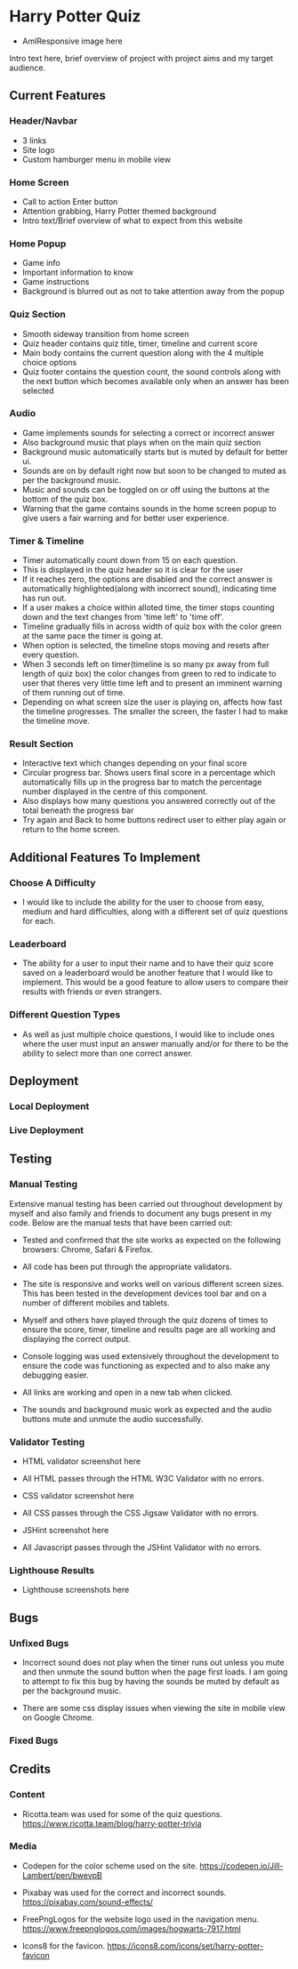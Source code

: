 # Harry Potter Quiz

- AmIResponsive image here

Intro text here, brief overview of project with project aims and my target audience.

## Current Features

### Header/Navbar

- 3 links
- Site logo
- Custom hamburger menu in mobile view

### Home Screen

- Call to action Enter button
- Attention grabbing, Harry Potter themed background
- Intro text/Brief overview of what to expect from this website

### Home Popup

- Game info
- Important information to know
- Game instructions
- Background is blurred out as not to take attention away from the popup

### Quiz Section

- Smooth sideway transition from home screen
- Quiz header contains quiz title, timer, timeline and current score
- Main body contains the current question along with the 4 multiple choice options
- Quiz footer contains the question count, the sound controls along with the next button which becomes available only when an answer has been selected

### Audio

- Game implements sounds for selecting a correct or incorrect answer
- Also background music that plays when on the main quiz section
- Background music automatically starts but is muted by default for better ui.
- Sounds are on by default right now but soon to be changed to muted as per the background music.
- Music and sounds can be toggled on or off using the buttons at the bottom of the quiz box.
- Warning that the game contains sounds in the home screen popup to give users a fair warning and for better user experience.

### Timer & Timeline

- Timer automatically count down from 15 on each question.
- This is displayed in the quiz header so it is clear for the user
- If it reaches zero, the options are disabled and the correct answer is automatically highlighted(along with incorrect sound), indicating time has run out.
- If a user makes a choice within alloted time, the timer stops counting down and the text changes from 'time left' to 'time off'.
- Timeline gradually fills in across width of quiz box with the color green at the same pace the timer is going at.
- When option is selected, the timeline stops moving and resets after every question.
- When 3 seconds left on timer(timeline is so many px away from full length of quiz box) the color changes from green to red to indicate to user that theres very little time left and to present an imminent warning of them running out of time.
- Depending on what screen size the user is playing on, affects how fast the timeline progresses. The smaller the screen, the faster I had to make the timeline move.

### Result Section

- Interactive text which changes depending on your final score
- Circular progress bar. Shows users final score in a percentage which automatically fills up in the progress bar to match the percentage number displayed in the centre of this component.
- Also displays how many questions you answered correctly out of the total beneath the progress bar
- Try again and Back to home buttons redirect user to either play again or return to the home screen.

## Additional Features To Implement

### Choose A Difficulty

- I would like to include the ability for the user to choose from easy, medium and hard difficulties, along with a different set of quiz questions for each.

### Leaderboard

- The ability for a user to input their name and to have their quiz score saved on a leaderboard would be another feature that I would like to implement. This would be a good feature to allow users to compare their results with friends or even strangers.

### Different Question Types

- As well as just multiple choice questions, I would like to include ones where the user must input an answer manually and/or for there to be the ability to select more than one correct answer.

## Deployment

### Local Deployment

### Live Deployment

## Testing

### Manual Testing

Extensive manual testing has been carried out throughout development by myself and also family and friends to document any bugs present in my code. Below are the manual tests that have been carried out:

- Tested and confirmed that the site works as expected on the following browsers: Chrome, Safari & Firefox.

- All code has been put through the appropriate validators.

- The site is responsive and works well on various different screen sizes. This has been tested in the development devices tool bar and on a number of different mobiles and tablets.

- Myself and others have played through the quiz dozens of times to ensure the score, timer, timeline and results page are all working and displaying the correct output.

- Console logging was used extensively throughout the development to ensure the code was functioning as expected and to also make any debugging easier.

- All links are working and open in a new tab when clicked.

- The sounds and background music work as expected and the audio buttons mute and unmute the audio successfully.

### Validator Testing

- HTML validator screenshot here

- All HTML passes through the HTML W3C Validator with no errors.

- CSS validator screenshot here

- All CSS passes through the CSS Jigsaw Validator with no errors.

- JSHint screenshot here

- All Javascript passes through the JSHint Validator with no errors.

### Lighthouse Results

- Lighthouse screenshots here

## Bugs 

### Unfixed Bugs

- Incorrect sound does not play when the timer runs out unless you mute and then unmute the sound button when the page first loads. I am going to attempt to fix this bug by having the sounds be muted by default as per the background music.

- There are some css display issues when viewing the site in mobile view on Google Chrome.

### Fixed Bugs

## Credits

### Content 

- Ricotta.team was used for some of the quiz questions.
https://www.ricotta.team/blog/harry-potter-trivia

### Media 

- Codepen for the color scheme used on the site.
https://codepen.io/Jill-Lambert/pen/bwevpB

- Pixabay was used for the correct and incorrect sounds.
https://pixabay.com/sound-effects/

- FreePngLogos for the website logo used in the navigation menu.
https://www.freepnglogos.com/images/hogwarts-7917.html

- Icons8 for the favicon.
https://icons8.com/icons/set/harry-potter-favicon

